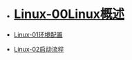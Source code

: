 <!-- * [Linux主页](/README)  -->

* # [Linux-00Linux概述](/00Linux概述 "Linux-00Linux概述")

* [Linux-01环境配置](/01环境配置 "Linux-01环境配置")

* [Linux-02启动流程](/02启动流程 "Linux-02启动流程")
